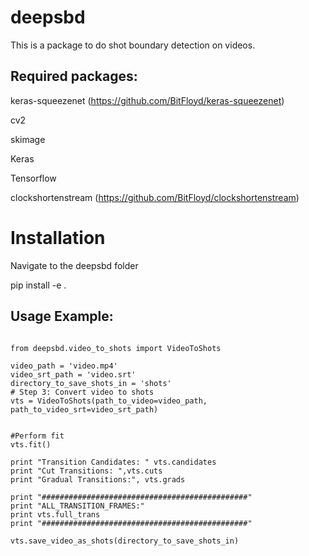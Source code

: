 # deepsbd
This is a package to do shot boundary detection on videos. 

Required packages:
------------------
keras-squeezenet (https://github.com/BitFloyd/keras-squeezenet)

cv2

skimage

Keras

Tensorflow

clockshortenstream (https://github.com/BitFloyd/clockshortenstream)


**Installation**
===================
Navigate to the deepsbd folder


pip install -e .

Usage Example:
------------------

```

from deepsbd.video_to_shots import VideoToShots

video_path = 'video.mp4'
video_srt_path = 'video.srt'
directory_to_save_shots_in = 'shots'
# Step 3: Convert video to shots
vts = VideoToShots(path_to_video=video_path, path_to_video_srt=video_srt_path)


#Perform fit
vts.fit()

print "Transition Candidates: " vts.candidates
print "Cut Transitions: ",vts.cuts
print "Gradual Transitions:", vts.grads

print "##############################################"
print "ALL_TRANSITION_FRAMES:"
print vts.full_trans
print "##############################################"

vts.save_video_as_shots(directory_to_save_shots_in)

```
